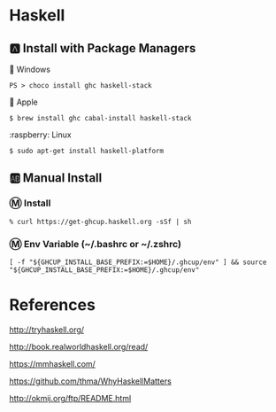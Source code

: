 # Haskell

## :a: Install with Package Managers

:pushpin: Windows

```
PS > choco install ghc haskell-stack
```

:pushpin: Apple

```
$ brew install ghc cabal-install haskell-stack
```
  
:raspberry: Linux

```
$ sudo apt-get install haskell-platform
```


## :ab: Manual Install

### :m: Install

```
% curl https://get-ghcup.haskell.org -sSf | sh
```

### :m: Env Variable (~/.bashrc or ~/.zshrc)

```
[ -f "${GHCUP_INSTALL_BASE_PREFIX:=$HOME}/.ghcup/env" ] && source "${GHCUP_INSTALL_BASE_PREFIX:=$HOME}/.ghcup/env"
```

# References

http://tryhaskell.org/

http://book.realworldhaskell.org/read/

https://mmhaskell.com/

https://github.com/thma/WhyHaskellMatters

http://okmij.org/ftp/README.html
